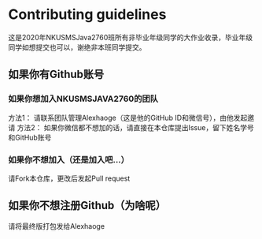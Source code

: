 # Contributing guidelines
这是2020年NKUSMSJava2760班所有非毕业年级同学的大作业收录，毕业年级同学如想提交也可以，谢绝非本班同学提交。
## 如果你有Github账号
### 如果你想加入NKUSMSJAVA2760的团队
方法1： 请联系团队管理Alexhaoge（这是他的GitHub ID和微信号），由他发起邀请
方法2： 如果你微信都不想加的话，请直接在本仓库提出Issue，留下姓名学号和GitHub账号
### 如果你不想加入（还是加入吧...）
请Fork本仓库，更改后发起Pull request
## 如果你不想注册Github（为啥呢）
请将最终版打包发给Alexhaoge
